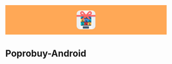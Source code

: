 <p align="center">
  <img src="./assets/header.png" alt="Poprobuy Header" title="Poprobuy Header">
</p>

# Poprobuy-Android
